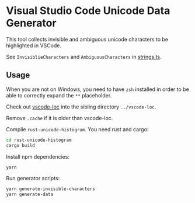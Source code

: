 # Visual Studio Code Unicode Data Generator

This tool collects invisible and ambiguous unicode characters to be highlighted in VSCode.

See `InvisiblieCharacters` and `AmbiguousCharacters` in [strings.ts](https://github.com/microsoft/vscode/blob/main/src/vs/base/common/strings.ts).

## Usage

When you are not on Windows, you need to have `zsh` installed in order to be able to correctly expand the `**` placeholder.


Check out [vscode-loc](https://github.com/microsoft/vscode-loc) into the sibling directory `../vscode-loc`.

Remove `.cache` if it is older than vscode-loc.

Compile `rust-unicode-histogram`. You need rust and cargo:

```sh
cd rust-unicode-histogram
cargo build
```

Install npm dependencies:

```sh
yarn
```

Run generator scripts:

```sh
yarn generate-invisible-characters
yarn generate-data
```
